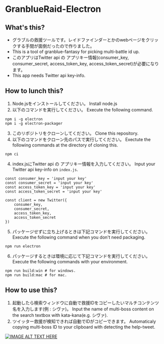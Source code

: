# GranblueRaid-Electron 

## What's this?
- グラブルの救援ツールです。レイドファインダーとかのwebページをクリックする手間が面倒だったので作りました。
- This is a tool of granblue-fantasy for picking multi-battle id up.
- このアプリはTwitter api の アプリキー情報(consumer_key, consumer_secret, access_token_key, access_token_secret)が必要になります。
- This app needs Twitter api key-info.

## How to lunch this?
1. Node.jsをインストールしてください。 Install node.js
2. 以下のコマンドを実行してください。 Execute the following command.
```
npm i -g electron
npm i -g electron-packager
```
3. このリポジトリをクローンしてください。 Clone this repository.
4. 以下のコマンドをクローン先のパスで実行してください。 Exectute the following commands at the directory of cloning this.
```
npm ci
```
4. index.jsにTwitter api の アプリキー情報を入力してください。 Input your Twitter api key-info on `index.js`.
```
const consumer_key = 'input your key'
const consumer_secret = 'input your key'
const access_token_key = 'input your key'
const access_token_secret = 'input your key'

const client = new Twitter({
    consumer_key,
    consumer_secret,
    access_token_key,
    access_token_secret
})

```
5. パッケージせずに立ち上げるときは下記コマンドを実行してください。 Execute the following command when you don't need packaging.
```
npm run electron
```
6. パッケージするときは環境に応じて下記コマンドを実行してください。 Execute the following commands with your environment.
```
npm run build:win # for windows.
npm run build:mac # for mac.
```

## How to use this?
1. 起動したら検索ウィンドウに自動で救援IDをコピーしたいマルチコンテンツ名を入力します(例 : シヴァ)。 Input the name of multi-boss content on the search textbox with kata-kana(e.g. シヴァ).
2. ツイッター救援が検知できれば自動でIDがコピーできます。 Automaticaly copying multi-boss ID to your clipboard with detecting the help-tweet.

[![IMAGE ALT TEXT HERE](http://img.youtube.com/vi/vNVixHX1iXc/0.jpg)](https://www.youtube.com/watch?v=vNVixHX1iXc)
